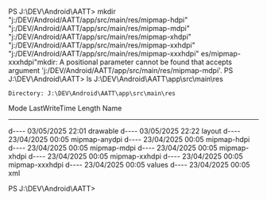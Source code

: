 PS J:\DEV\Android\AATT> mkdir "j:/DEV/Android/AATT/app/src/main/res/mipmap-hdpi" "j:/DEV/Android/AATT/app/src/main/res/mipmap-mdpi" "j:/DEV/Android/AATT/app/src/main/res/mipmap-xhdpi" "j:/DEV/Android/AATT/app/src/main/res/mipmap-xxhdpi" "j:/DEV/Android/AATT/app/src/main/res/mipmap-xxxhdpi"
es/mipmap-xxxhdpi"mkdir: A positional parameter cannot be found that accepts argument 'j:/DEV/Android/AATT/app/src/main/res/mipmap-mdpi'.
PS J:\DEV\Android\AATT> ls J:\DEV\Android\AATT\app\src\main\res

    Directory: J:\DEV\Android\AATT\app\src\main\res

Mode                 LastWriteTime         Length Name
----                 -------------         ------ ----
d----          03/05/2025    22:01                drawable
d----          03/05/2025    22:22                layout
d----          23/04/2025    00:05                mipmap-anydpi
d----          23/04/2025    00:05                mipmap-hdpi
d----          23/04/2025    00:05                mipmap-mdpi
d----          23/04/2025    00:05                mipmap-xhdpi
d----          23/04/2025    00:05                mipmap-xxhdpi
d----          23/04/2025    00:05                mipmap-xxxhdpi
d----          23/04/2025    00:05                values
d----          23/04/2025    00:05                xml

PS J:\DEV\Android\AATT>
